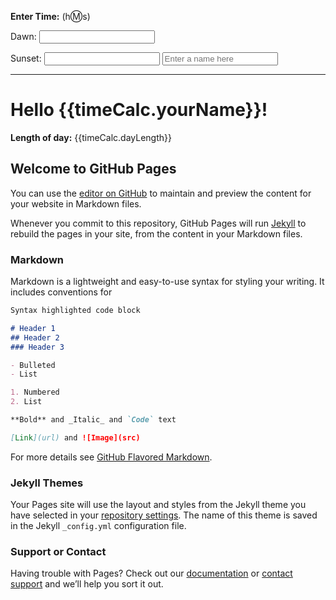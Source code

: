 <script src="https://ajax.googleapis.com/ajax/libs/jquery/3.1.1/jquery.min.js"></script>
<script src="https://ajax.googleapis.com/ajax/libs/angularjs/1.6.2/angular.min.js"></script>
<script src="time-calc.js"></script>
<script>
 
    // Your code goes here.
 
</script>
**Enter Time:** (h:m:s)
<div ng-app="timeCalc" ng-controller="CtrlTimeCalc as timeCalc">
Dawn: <input type="text" ng-model="timeCalc.timeDawn" ng-change="timeCalc.change()"/>

Sunset: <input type="text" ng-model="timeCalc.timeSunset" ng-change="timeCalc.change()"/>
<input type="text" ng-model="timeCalc.yourName" placeholder="Enter a name here">
      <hr>
      <h1>Hello {{timeCalc.yourName}}!</h1>
<p><strong>Length of day:</strong> {{timeCalc.dayLength}}</p>
</div>

## Welcome to GitHub Pages

You can use the [editor on GitHub](https://github.com/zishanj/prayer-time-calc/edit/master/index.md) to maintain and preview the content for your website in Markdown files.

Whenever you commit to this repository, GitHub Pages will run [Jekyll](https://jekyllrb.com/) to rebuild the pages in your site, from the content in your Markdown files.

### Markdown

Markdown is a lightweight and easy-to-use syntax for styling your writing. It includes conventions for

```markdown
Syntax highlighted code block

# Header 1
## Header 2
### Header 3

- Bulleted
- List

1. Numbered
2. List

**Bold** and _Italic_ and `Code` text

[Link](url) and ![Image](src)
```

For more details see [GitHub Flavored Markdown](https://guides.github.com/features/mastering-markdown/).

### Jekyll Themes

Your Pages site will use the layout and styles from the Jekyll theme you have selected in your [repository settings](https://github.com/zishanj/prayer-time-calc/settings). The name of this theme is saved in the Jekyll `_config.yml` configuration file.

### Support or Contact

Having trouble with Pages? Check out our [documentation](https://help.github.com/categories/github-pages-basics/) or [contact support](https://github.com/contact) and we’ll help you sort it out.
